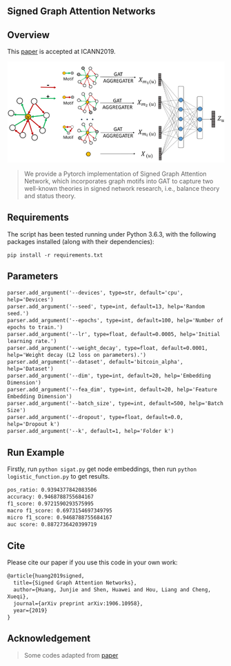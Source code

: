 ## Signed Graph Attention Networks

## Overview
This [paper](https://arxiv.org/abs/1906.10958) is accepted at ICANN2019.

<div align=center>
 <img src="./imgs/SiGAT.png" alt="Sigat" align=center/>
</div>

> We provide a Pytorch implementation of Signed Graph Attention Network, which incorporates graph motifs into GAT to capture two well-known theories in signed network research, i.e., balance theory and status theory.

## Requirements

The script has been tested running under Python 3.6.3, with the following packages installed (along with their dependencies):

```
pip install -r requirements.txt
```


## Parameters

```
parser.add_argument('--devices', type=str, default='cpu', help='Devices')
parser.add_argument('--seed', type=int, default=13, help='Random seed.')
parser.add_argument('--epochs', type=int, default=100, help='Number of epochs to train.')
parser.add_argument('--lr', type=float, default=0.0005, help='Initial learning rate.')
parser.add_argument('--weight_decay', type=float, default=0.0001, help='Weight decay (L2 loss on parameters).')
parser.add_argument('--dataset', default='bitcoin_alpha', help='Dataset')
parser.add_argument('--dim', type=int, default=20, help='Embedding Dimension')
parser.add_argument('--fea_dim', type=int, default=20, help='Feature Embedding Dimension')
parser.add_argument('--batch_size', type=int, default=500, help='Batch Size')
parser.add_argument('--dropout', type=float, default=0.0, help='Dropout k')
parser.add_argument('--k', default=1, help='Folder k')
```


## Run Example


Firstly, run ```python sigat.py``` get node embeddings, then run ```python logistic_function.py``` to get results.

```
pos_ratio: 0.9394377842083506
accuracy: 0.9468788755684167
f1_score: 0.9721590293575995
macro f1_score: 0.6973154697349795
micro f1_score: 0.9468788755684167
auc score: 0.8872736420399719
```


## Cite
Please cite our paper if you use this code in your own work:

```
@article{huang2019signed,
  title={Signed Graph Attention Networks},
  author={Huang, Junjie and Shen, Huawei and Hou, Liang and Cheng, Xueqi},
  journal={arXiv preprint arXiv:1906.10958},
  year={2019}
}
```


## Acknowledgement

> Some codes adapted from [paper](https://dl.acm.org/citation.cfm?id=1772756)

